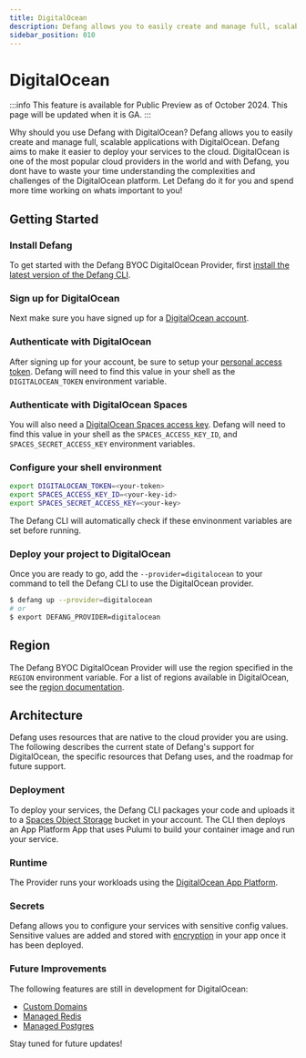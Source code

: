 ```yaml
---
title: DigitalOcean
description: Defang allows you to easily create and manage full, scalable applications with DigitalOcean.
sidebar_position: 010
---
```


# DigitalOcean

:::info
This feature is available for Public Preview as of October 2024. This page will be updated when it is GA.
:::

Why should you use Defang with DigitalOcean? Defang allows you to easily create and manage full, scalable applications with DigitalOcean. Defang aims to make it easier to deploy your services to the cloud. DigitalOcean is one of the most popular cloud providers in the world and with Defang, you dont have to waste your time understanding the complexities and challenges of the DigitalOcean platform. Let Defang do it for you and spend more time working on whats important to you!

## Getting Started

### Install Defang

To get started with the Defang BYOC DigitalOcean Provider, first [install the latest version of the Defang CLI](../getting-started#authenticate-with-defang).

### Sign up for DigitalOcean
Next make sure you have signed up for a [DigitalOcean account](https://try.digitalocean.com/freetrialoffer/).

### Authenticate with DigitalOcean
After signing up for your account, be sure to setup your [personal access token](https://docs.digitalocean.com/reference/api/create-personal-access-token/). Defang will need to find this value in your shell as the `DIGITALOCEAN_TOKEN` environment variable.

### Authenticate with DigitalOcean Spaces
You will also need a [DigitalOcean Spaces access key](https://docs.digitalocean.com/products/spaces/how-to/manage-access/). Defang will need to find this value in your shell as the `SPACES_ACCESS_KEY_ID`, and `SPACES_SECRET_ACCESS_KEY` environment variables.

### Configure your shell environment

```bash
export DIGITALOCEAN_TOKEN=<your-token>
export SPACES_ACCESS_KEY_ID=<your-key-id>
export SPACES_SECRET_ACCESS_KEY=<your-key>
```

The Defang CLI will automatically check if these envinonment variables are set before running.

### Deploy your project to DigitalOcean

Once you are ready to go, add the `--provider=digitalocean` to your command to tell the Defang CLI to use the DigitalOcean provider.

```bash
$ defang up --provider=digitalocean
# or
$ export DEFANG_PROVIDER=digitalocean
```

## Region

The Defang BYOC DigitalOcean Provider will use the region specified in the `REGION` environment variable. For a list of regions available in DigitalOcean, see the [region documentation](https://docs.digitalocean.com/platform/regional-availability/#app-platform-availability).

## Architecture

Defang uses resources that are native to the cloud provider you are using. The following describes the current state of Defang's support for DigitalOcean, the specific resources that Defang uses, and the roadmap for future support.

### Deployment

To deploy your services, the Defang CLI packages your code and uploads it to a [Spaces Object Storage](https://www.digitalocean.com/products/spaces) bucket in your account. The CLI then deploys an App Platform App that uses Pulumi to build your container image and run your service.

### Runtime

The Provider runs your workloads using the [DigitalOcean App Platform](https://docs.digitalocean.com/products/app-platform/).

### Secrets

Defang allows you to configure your services with sensitive config values. Sensitive values are added and stored with [encryption](https://docs.digitalocean.com/products/app-platform/how-to/use-environment-variables/) in your app once it has been deployed.

### Future Improvements

The following features are still in development for DigitalOcean:
- [Custom Domains](/docs/concepts//domains.mdx)
- [Managed Redis](/docs/concepts//managed-storage/managed-redis.md)
- [Managed Postgres](/docs/concepts/managed-storage/managed-postgres.md)

Stay tuned for future updates!
